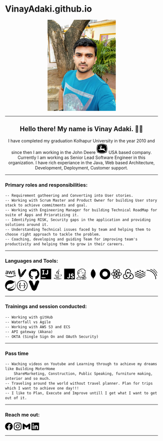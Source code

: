 # VinayAdaki.github.io
<p align="center"> 
<img class="center" height="300" src="https://github.com/VinayAdaki/VinayAdaki.github.io/blob/main/AV-Profile-Picture.jpg">
</p>
<hr>
<h2 align="center">Hello there! My name is Vinay Adaki. 👋🤓</h2>
<p align="center">
  I have completed my graduation Kolhapur University in the year 2010 and since then I am working in the 
  John Deere <code><img height="35" src="https://github.com/VinayAdaki/VinayAdaki.github.io/blob/main/icons/johndeere.svg"></code> USA based company.
  Currently I am working as Senior Lead Software Engineer in this organization.
  I have rich experiance in the Java, Web based Architecture, Development, Deployment, Customer support.
</p>
<hr>

### Primary roles and responsibilities:
```
-- Requirement gatheering and Converting into User stories.
-- Working with Scrum Master and Product Owner for building User story stack to achieve commitments and goal.
-- Working with Engineering Manager for building Technical RoadMap for suite of Apps and Prioratizing it.
-- Identifying RISK, Security gaps in the application and providing solutions around it.
-- Understanding Technical issues faced by team and helping them to choose right approach to tackle the problem.
-- Coaching, developing and guiding Team for improving team's productivity and helping them to grow in their careers.

```

<hr>

### Languages and Tools:
<code><img height="35" src="https://github.com/VinayAdaki/VinayAdaki.github.io/blob/main/icons/amazonaws.svg"></code>
<code><img height="35" src="https://github.com/VinayAdaki/VinayAdaki.github.io/blob/main/icons/apachemaven.svg"></code>
<code><img height="35" src="https://github.com/VinayAdaki/VinayAdaki.github.io/blob/main/icons/github.svg"></code>
<code><img height="35" src="https://github.com/VinayAdaki/VinayAdaki.github.io/blob/main/icons/intellijidea.svg"></code>
<code><img height="35" src="https://github.com/VinayAdaki/VinayAdaki.github.io/blob/main/icons/java.svg"></code>
<code><img height="35" src="https://github.com/VinayAdaki/VinayAdaki.github.io/blob/main/icons/javascript.svg"></code>
<code><img height="35" src="https://github.com/VinayAdaki/VinayAdaki.github.io/blob/main/icons/jenkins.svg"></code>
<code><img height="35" src="https://github.com/VinayAdaki/VinayAdaki.github.io/blob/main/icons/mongodb.svg"></code>
<code><img height="35" src="https://github.com/VinayAdaki/VinayAdaki.github.io/blob/main/icons/okta.svg"></code>
<code><img height="35" src="https://github.com/VinayAdaki/VinayAdaki.github.io/blob/main/icons/react.svg"></code>
<code><img height="35" src="https://github.com/VinayAdaki/VinayAdaki.github.io/blob/main/icons/redux.svg"></code>
<code><img height="35" src="https://github.com/VinayAdaki/VinayAdaki.github.io/blob/main/icons/redis.svg"></code>
<code><img height="35" src="https://github.com/VinayAdaki/VinayAdaki.github.io/blob/main/icons/sonarqube.svg"></code>
<code><img height="35" src="https://github.com/VinayAdaki/VinayAdaki.github.io/blob/main/icons/spring.svg"></code>
<code><img height="35" src="https://github.com/VinayAdaki/VinayAdaki.github.io/blob/main/icons/swagger.svg"></code>
<code><img height="35" src="https://github.com/VinayAdaki/VinayAdaki.github.io/blob/main/icons/vagrant.svg"></code>

<hr>

### Trainings and session conducted:
```
-- Working with gitHub
-- Waterfall vs Agile
-- Working with AWS S3 and ECS
-- API gateway (Akana)
-- OKTA (Single Sign On and OAuth Security)
```

<hr>

### Pass time
```
-- Waching videos on Youtube and Learning through to achieve my dreams like Building MoterHome
    ShareMarketing, Construction, Public Speaking, furniture making, interior and so much.
-- Traveling around the world without travel planner. Plan for trips which I want to achieve one day!!!
-- I like to Plan, Execute and Improve untill I get what I want to get out of it.
```

<hr>

### Reach me out:
<a href="https://www.facebook.com/VinayAdaki/"><img height="25" src="https://github.com/VinayAdaki/VinayAdaki.github.io/blob/main/icons/facebook.svg"></a>
<a href="https://www.instagram.com/vinayadaki/"><img height="25" src="https://github.com/VinayAdaki/VinayAdaki.github.io/blob/main/icons/instagram.svg"></a>
<a href="mailto:vinay.adki123@gmail.com"><img height="25" src="https://github.com/VinayAdaki/VinayAdaki.github.io/blob/main/icons/gmail.svg"></a>
<a href="https://www.instagram.com/vinayadaki/"><img height="25" src="https://github.com/VinayAdaki/VinayAdaki.github.io/blob/main/icons/linkedin.svg"></a>

<hr>
